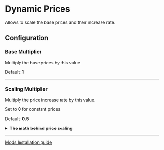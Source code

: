 # Dynamic Prices

Allows to scale the base prices and their increase rate.

## Configuration

### Base Multiplier

Multiply the base prices by this value.

Default: **1**

---

### Scaling Multiplier

Multiply the price increase rate by this value.

Set to **0** for constant prices.

Default: **0.5**

<details>
<summary><b>The math behind price scaling</b></summary>

The prices scale exponentialy. This is the formula: `P = B * E ^ N`

```
P - Price
B - Base Price
E - Price Exponent
N - Number of machines owned
```

This mod modifies the exponent in the following way: `E = (D - 1) * M + 1`

```
E - Exponent
D - Default Exponent
M - Modifier (the one that you configure)
```
</details>

---

[Mods Installation guide](https://github.com/RafalBerezin/Sixty_Four_Mods?tab=readme-ov-file#how-to-install)
